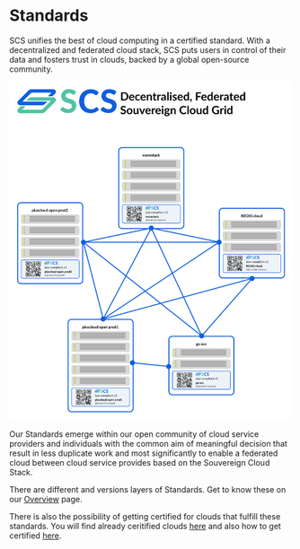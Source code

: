 # Standards

SCS unifies the best of cloud computing in a certified standard. With a decentralized and federated cloud stack, SCS puts users in control of their data and fosters trust in clouds, backed by a global open-source community.

![Alt text](image.png)

Our Standards emerge within our open community of cloud service providers and individuals with the common aim of meaningful decision that result in less duplicate work and most significantly to enable a federated cloud between cloud service provides based on the Souvereign Cloud Stack.

There are different and versions layers of Standards. Get to know these on our [Overview](./standards/overview) page.

There is also the possibility of getting certified for clouds that fulfill these standards. You will find already ceritified clouds [here](./certification/certified-clouds) and also how to get certified [here](./certification/get-certified).
